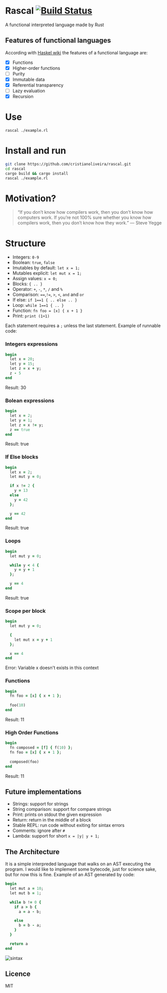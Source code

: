 # Rascal [![Build Status](https://travis-ci.org/cristianoliveira/rascal.svg?branch=master)](https://travis-ci.org/cristianoliveira/rascal)
A functional interpreted language made by Rust

## Features of functional languages
According with [Haskel wiki](https://wiki.haskell.org/Functional_programming) the features of a functional language are:

 - [x] Functions
 - [x] Higher-order functions
 - [ ] Purity
 - [x] Immutable data
 - [x] Referential transparency
 - [ ] Lazy evaluation
 - [x] Recursion

# Use
```bash
rascal ./example.rl
```

# Install and run
```bash
git clone https://github.com/cristianoliveira/rascal.git
cd rascal
cargo build && cargo install
rascal ./example.rl
```

# Motivation?
> “If you don’t know how compilers work, then you don’t know how computers work.
> If you’re not 100% sure whether you know how compilers work,
> then you don’t know how they work.” — Steve Yegge

# Structure
  * Integers: `0-9`
  * Boolean: `true`, `false`
  * Imutables by default: `let x = 1;`
  * Mutables explicit: `let mut x = 1;`
  * Assign values: `x = 0;`
  * Blocks: `{ .. }`
  * Operator: `+`, `-`, `*`, `/` and `%`
  * Comparison: `==`,`!=`, `>`, `<`, `and` and `or`
  * If else: `if 1==1 { .. else .. }`
  * Loop: `while 1==1 { .. }`
  * Function: `fn foo = [x] { x + 1 }`
  * Print: `print (1+1)`

Each statement requires a `;` unless the last statement. Example of runnable code:
### Integers expressions
```ruby
begin
  let x = 20;
  let y = 15;
  let z = x + y;
  z - 5
end
```
Result: 30

### Bolean expressions
```ruby
begin
  let x = 2;
  let y = 1;
  let z = x != y;
  z == true
end
```
Result: true

### If Else blocks
```ruby
begin
  let x = 2;
  let mut y = 0;

  if x != 2 {
    y = 13
  else
    y = 42
  };

  y == 42
end
```
Result: true

### Loops
```ruby
begin
  let mut y = 0;

  while y < 4 {
    y = y + 1
  };

  y == 4
end
```
Result: true

### Scope per block
```ruby
begin
  let mut y = 0;

  {
    let mut x = y + 1
  };

  x == 4
end
```
Error: Variable x doesn't exists in this context

### Functions
```ruby
begin
  fn foo = [x] { x + 1 };
  
  foo(10)
end
```
Result: 11

### High Order Functions
```ruby
begin
  fn composed = [f] { f(10) };
  fn foo = [x] { x + 1 };
  
  composed(foo)
end
```
Result: 11

## Future implementations
  * Strings: support for strings
  * String comparison: support for compare strings
  * Print: prints on stdout the given expression
  * Return: return in the middle of a block
  * Stable REPL: run code without exiting for sintax errors
  * Comments: ignore after `#`
  * Lambda: support for short `x = |y| y + 1;`

## The Architecture
It is a simple interpreded language that walks on an AST executing the program.
I would like to implement some bytecode, just for science sake, but for now this
is fine. Example of an AST generated by code:

```ruby
begin
  let mut a = 10;
  let mut b = 1;

  while b != 0 {
    if a > b {
      a = a - b;

    else
      b = b - a;
    }
  }

  return a
end
```
![sintax](http://i.stack.imgur.com/JDAbW.png)

## Licence
MIT
